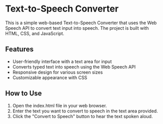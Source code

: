 # Text-to-Speech Converter

This is a simple web-based Text-to-Speech Converter that uses the Web Speech API to convert text input into speech. The project is built with HTML, CSS, and JavaScript.

## Features

- User-friendly interface with a text area for input
- Converts typed text into speech using the Web Speech API
- Responsive design for various screen sizes
- Customizable appearance with CSS

## How to Use

1. Open the index.html file in your web browser.
2. Enter the text you want to convert to speech in the text area provided.
3. Click the "Convert to Speech" button to hear the text spoken aloud.
